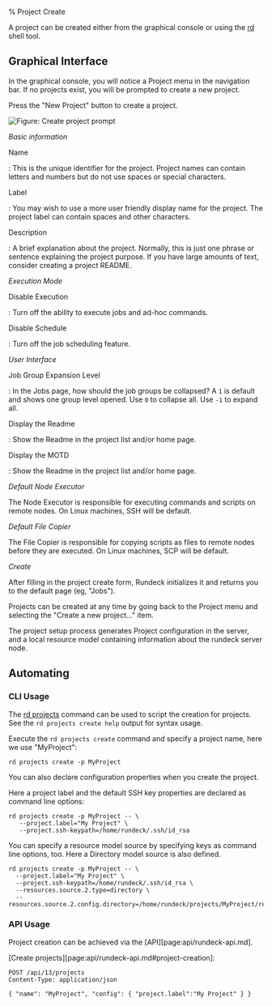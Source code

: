 % Project Create

A project can be created either from the graphical console or using the
[rd] shell tool.

## Graphical Interface

In the graphical console, you will notice a Project
menu in the navigation bar. If no projects exist, you will be prompted to
create a new project.

Press the "New Project" button to create a project.

![Figure: Create project prompt](../../figures/fig0203-a.png)

*Basic information*

Name

:   This is the unique identifier for the project. Project names can contain letters and numbers but do not use spaces or special characters.

Label

:   You may wish to use a more user friendly display name for the project. The project label can contain spaces and other characters.

Description

:   A brief explanation about the project. Normally, this is just one phrase or sentence explaining the project purpose. If you have large amounts of text, consider creating a project README.


*Execution Mode*

Disable Execution

:   Turn off the ability to execute jobs and ad-hoc commands.

Disable Schedule

:   Turn off the job scheduling feature.

*User Interface*

Job Group Expansion Level

:   In the Jobs page, how should the job groups be collapsed? A `1` is default and shows one group level opened. Use `0` to collapse all. Use `-1` to expand all.

Display the Readme

:   Show the Readme in the project list and/or home page.


Display the MOTD

:   Show the Readme in the project list and/or home page.


*Default Node Executor*

The Node Executor is responsible for executing commands and scripts on remote nodes. On Linux machines, SSH will be default.

*Default File Copier*

The File Copier is responsible for copying scripts as files to remote nodes before they are executed. On Linux machines, SCP will be default.


*Create*

After filling in the project create form, Rundeck initializes it and returns
you to the default page (eg, "Jobs").

Projects can be created at any time by going back to the Project menu
and selecting the "Create a new project..." item.



The project setup process generates Project configuration in the server, and
a local resource model containing information about the rundeck server node.


## Automating



### CLI Usage
The [rd projects][rd] command can be used to script the creation for projects. See the `rd projects create help` output for syntax usage.

Execute the `rd projects create` command and
specify a project name, here we use "MyProject":

~~~~~~~~~~~~~~~~~~~~~~~~~~~~~~~~~~~~~~~~~~~~~~~~~ {.bash}
rd projects create -p MyProject
~~~~~~~~~~~~~~~~~~~~~~~~~~~~~~~~~~~~~~~~~~~~~~~~~

You can also declare configuration properties when you create the project.

Here a project label and the default SSH key properties are declared as command line options:

~~~~~~~~~~~~~~~~~~~~~~~~~~~~~~~~~~~~~~~~~~~~~~~~~ {.bash}
rd projects create -p MyProject -- \
   --project.label="My Project" \
   --project.ssh-keypath=/home/rundeck/.ssh/id_rsa
~~~~~~~~~~~~~~~~~~~~~~~~~~~~~~~~~~~~~~~~~~~~~~~~~

You can specify a resource model source by specifying keys as command line options, too.
Here a Directory model source is also defined.

~~~~~~~~~~~~~~~~~~~~~~~~~~~~~~~~~~~~~~~~~~~~~~~~~ {.bash}
rd projects create -p MyProject -- \
  --project.label="My Project" \
  --project.ssh-keypath=/home/rundeck/.ssh/id_rsa \
  --resources.source.2.type=directory \
  --resources.source.2.config.directory=/home/rundeck/projects/MyProject/resources.d
~~~~~~~~~~~~~~~~~~~~~~~~~~~~~~~~~~~~~~~~~~~~~~~~~


[rd]: https://rundeck.github.io/rundeck-cli/

### API Usage

Project creation can be achieved via the [API][page:api/rundeck-api.md].

[Create projects][page:api/rundeck-api.md#project-creation]:

~~~~~~~~~~~~~~~~~~~~~~~~~~~~~~~~~~~~~~~~~~~~~~~~~
POST /api/13/projects
Content-Type: application/json

{ "name": "MyProject", "config": { "project.label":"My Project" } }
~~~~~~~~~~~~~~~~~~~~~~~~~~~~~~~~~~~~~~~~~~~~~~~~~




